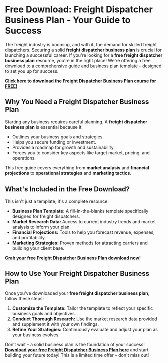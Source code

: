 # Free Download: Freight Dispatcher Business Plan - Your Guide to Success

The freight industry is booming, and with it, the demand for skilled freight dispatchers. Securing a solid **freight dispatcher business plan** is crucial for launching a successful career. If you're looking for a **free freight dispatcher business plan** resource, you're in the right place! We're offering a free download to a comprehensive guide and business plan template – designed to set you up for success.

[**Click here to download the Freight Dispatcher Business Plan course for FREE!**](https://udemywork.com/freight-dispatcher-business-plan)

## Why You Need a Freight Dispatcher Business Plan

Starting any business requires careful planning. A **freight dispatcher business plan** is essential because it:

*   Outlines your business goals and strategies.
*   Helps you secure funding or investment.
*   Provides a roadmap for growth and sustainability.
*   Forces you to consider key aspects like target market, pricing, and operations.

This free guide covers everything from **market analysis** and **financial projections** to **operational strategies** and **marketing tactics**.

## What's Included in the Free Download?

This isn't just a template; it's a complete resource:

*   **Business Plan Template:** A fill-in-the-blanks template specifically designed for freight dispatchers.
*   **Market Research Data:** Access to current industry trends and market analysis to inform your plan.
*   **Financial Projections:** Tools to help you forecast revenue, expenses, and profitability.
*   **Marketing Strategies:** Proven methods for attracting carriers and building your client base.

[**Grab your free Freight Dispatcher Business Plan download now!**](https://udemywork.com/freight-dispatcher-business-plan)

## How to Use Your Freight Dispatcher Business Plan

Once you've downloaded your **free freight dispatcher business plan**, follow these steps:

1.  **Customize the Template:** Tailor the template to reflect your specific business goals and objectives.
2.  **Conduct Thorough Research:** Use the market research data provided and supplement it with your own findings.
3.  **Refine Your Strategies:** Continuously evaluate and adjust your plan as your business evolves.

Don’t wait – a solid business plan is the foundation of your success! **[Download your free Freight Dispatcher Business Plan here](https://udemywork.com/freight-dispatcher-business-plan)** and start building your future today! This is a limited time offer – don't miss out!
